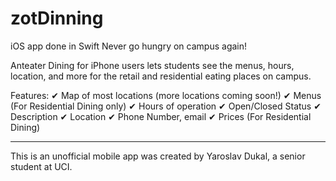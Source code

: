 # zotDinning
iOS app done in Swift 
Never go hungry on campus again!

Anteater Dining for iPhone users lets students see the menus, hours, location, and more for the retail and residential eating places on campus.

Features:
✔ Map of most locations (more locations coming soon!)
✔ Menus (For Residential Dining only)
✔ Hours of operation
✔ Open/Closed Status
✔ Description
✔ Location
✔ Phone Number, email
✔ Prices (For Residential Dining)

*****
This is an unofficial mobile app was created by Yaroslav Dukal, a senior student at UCI.
 
